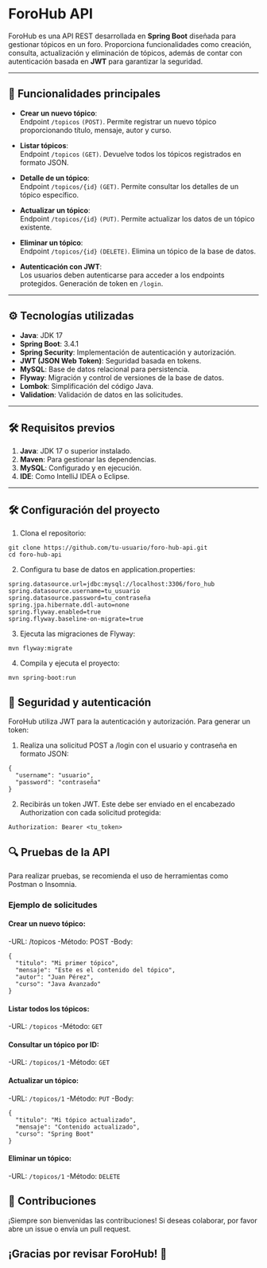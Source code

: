 # ForoHub API

ForoHub es una API REST desarrollada en **Spring Boot** diseñada para gestionar tópicos en un foro. Proporciona funcionalidades como creación, consulta, actualización y eliminación de tópicos, además de contar con autenticación basada en **JWT** para garantizar la seguridad.

---

## 🚀 Funcionalidades principales

- **Crear un nuevo tópico**:  
  Endpoint `/topicos` `(POST)`. Permite registrar un nuevo tópico proporcionando título, mensaje, autor y curso.

- **Listar tópicos**:  
  Endpoint `/topicos` `(GET)`. Devuelve todos los tópicos registrados en formato JSON.

- **Detalle de un tópico**:  
  Endpoint `/topicos/{id}` `(GET)`. Permite consultar los detalles de un tópico específico.

- **Actualizar un tópico**:  
  Endpoint `/topicos/{id}` `(PUT)`. Permite actualizar los datos de un tópico existente.

- **Eliminar un tópico**:  
  Endpoint `/topicos/{id}` `(DELETE)`. Elimina un tópico de la base de datos.

- **Autenticación con JWT**:  
  Los usuarios deben autenticarse para acceder a los endpoints protegidos. Generación de token en `/login`.

---

## ⚙️ Tecnologías utilizadas

- **Java**: JDK 17
- **Spring Boot**: 3.4.1
- **Spring Security**: Implementación de autenticación y autorización.
- **JWT (JSON Web Token)**: Seguridad basada en tokens.
- **MySQL**: Base de datos relacional para persistencia.
- **Flyway**: Migración y control de versiones de la base de datos.
- **Lombok**: Simplificación del código Java.
- **Validation**: Validación de datos en las solicitudes.

---

## 🛠️ Requisitos previos

1. **Java**: JDK 17 o superior instalado.
2. **Maven**: Para gestionar las dependencias.
3. **MySQL**: Configurado y en ejecución.
4. **IDE**: Como IntelliJ IDEA o Eclipse.

---

## 🛠️ Configuración del proyecto

1. Clona el repositorio:
~~~
git clone https://github.com/tu-usuario/foro-hub-api.git
cd foro-hub-api
~~~
   
2. Configura tu base de datos en application.properties:

~~~
spring.datasource.url=jdbc:mysql://localhost:3306/foro_hub
spring.datasource.username=tu_usuario
spring.datasource.password=tu_contraseña
spring.jpa.hibernate.ddl-auto=none
spring.flyway.enabled=true
spring.flyway.baseline-on-migrate=true
~~~
3. Ejecuta las migraciones de Flyway:
~~~
mvn flyway:migrate
~~~

4. Compila y ejecuta el proyecto:
~~~
mvn spring-boot:run
~~~

## 🔑 Seguridad y autenticación

ForoHub utiliza JWT para la autenticación y autorización. Para generar un token:

1. Realiza una solicitud POST a /login con el usuario y contraseña en formato JSON:
~~~
{
  "username": "usuario",
  "password": "contraseña"
}
~~~

2. Recibirás un token JWT. Este debe ser enviado en el encabezado Authorization con cada solicitud protegida:
~~~
Authorization: Bearer <tu_token>
~~~

## 🔍 Pruebas de la API

Para realizar pruebas, se recomienda el uso de herramientas como Postman o Insomnia.

### Ejemplo de solicitudes
#### Crear un nuevo tópico:
-URL: /topicos
-Método: POST
-Body:
~~~
{
  "titulo": "Mi primer tópico",
  "mensaje": "Este es el contenido del tópico",
  "autor": "Juan Pérez",
  "curso": "Java Avanzado"
}
~~~

#### Listar todos los tópicos:
-URL: `/topicos`
-Método: `GET`

#### Consultar un tópico por ID:
-URL: `/topicos/1`
-Método: `GET`

#### Actualizar un tópico:
-URL: `/topicos/1`
-Método: `PUT`
-Body:
~~~
{
  "titulo": "Mi tópico actualizado",
  "mensaje": "Contenido actualizado",
  "curso": "Spring Boot"
}
~~~

#### Eliminar un tópico:

-URL: `/topicos/1`
-Método: `DELETE`

## 🤝 Contribuciones
¡Siempre son bienvenidas las contribuciones! Si deseas colaborar, por favor abre un issue o envía un pull request.



## ¡Gracias por revisar ForoHub! 🚀
